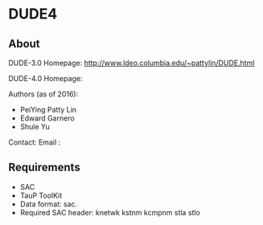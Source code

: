 # DUDE4

## About

DUDE-3.0 Homepage: http://www.ldeo.columbia.edu/~pattylin/DUDE.html

DUDE-4.0 Homepage:

Authors (as of 2016):
* PeiYing Patty Lin
* Edward Garnero
* Shule Yu

Contact:
Email  :

## Requirements

* SAC
* TauP ToolKit
* Data format: sac.
* Required SAC header: knetwk kstnm kcmpnm stla stlo
